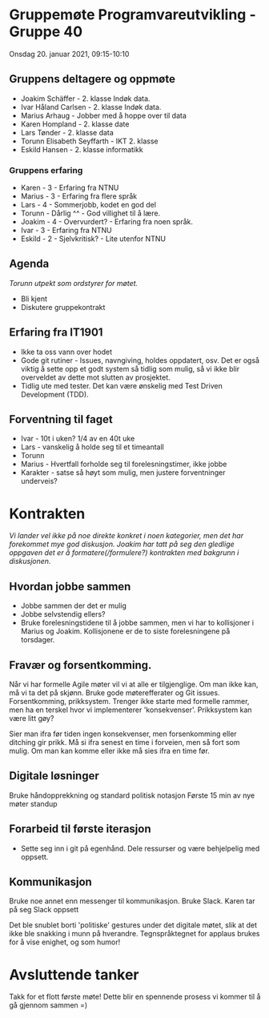 # Gruppemøte Programvareutvikling - Gruppe 40
Onsdag 20. januar 2021, 09:15-10:10

## Gruppens deltagere og oppmøte
* Joakim Schäffer - 2. klasse Indøk data.
* Ivar Håland Carlsen - 2. klasse Indøk data.
* Marius Arhaug - Jobber med å hoppe over til data
* Karen Hompland - 2. klasse date
* Lars Tønder - 2. klasse data
* Torunn Elisabeth Seyffarth - IKT 2. klasse
* Eskild Hansen - 2. klasse informatikk
### Gruppens erfaring
* Karen - 3 - Erfaring fra NTNU
* Marius - 3 - Erfaring fra flere språk
* Lars - 4 - Sommerjobb, kodet en god del
* Torunn - Dårlig ^^ - God villighet til å lære.
* Joakim - 4 - Overvurdert? - Erfaring fra noen språk.
* Ivar - 3 - Erfaring fra NTNU
* Eskild - 2 - Sjelvkritisk? - Lite utenfor NTNU

## Agenda
_Torunn utpekt som ordstyrer for møtet._

* Bli kjent
* Diskutere gruppekontrakt

## Erfaring fra IT1901
* Ikke ta oss vann over hodet
* Gode git rutiner - Issues, navngiving, holdes oppdatert, osv. Det er også viktig å sette opp et godt system så tidlig som mulig, så vi ikke blir overveldet av dette mot slutten av prosjektet.
* Tidlig ute med tester. Det kan være ønskelig med Test Driven Development (TDD).

## Forventning til faget
* Ivar - 10t i uken? 1/4 av en 40t uke
* Lars - vanskelig å holde seg til et timeantall
* Torunn 
* Marius - Hvertfall forholde seg til forelesningstimer, ikke jobbe
* Karakter - satse så høyt som mulig, men justere forventninger underveis? 

# Kontrakten
_Vi lander vel ikke på noe direkte konkret i noen kategorier, men det har forekommet mye god diskusjon. Joakim har tatt på seg den gledlige oppgaven det er å formatere(/formulere?) kontrakten med bakgrunn i diskusjonen._

## Hvordan jobbe sammen
* Jobbe sammen der det er mulig
* Jobbe selvstendig ellers?
* Bruke forelesningstidene til å jobbe sammen, men vi har to kollisjoner i Marius og Joakim. Kollisjonene er de to siste forelesningene på torsdager.


## Fravær og forsentkomming.
Når vi har formelle Agile møter vil vi at alle er tilgjenglige. 
Om man ikke kan, må vi ta det på skjønn. Bruke gode møterefferater og Git issues. 
Forsentkomming, prikksystem.
Trenger ikke starte med formelle rammer, men ha en terskel hvor vi implementerer 'konsekvenser'.
Prikksystem kan være litt gøy?

Sier man ifra før tiden ingen konsekvenser, men forsenkomming eller ditching gir prikk.
Må si ifra senest en time i forveien, men så fort som mulig. Om man kan komme eller ikke må sies ifra en time før.

## Digitale løsninger
Bruke håndopprekkning og standard politisk notasjon
Første 15 min av nye møter standup

## Forarbeid til første iterasjon
* Sette seg inn i git på egenhånd. Dele ressurser og være behjelpelig med oppsett.

## Kommunikasjon
Bruke noe annet enn messenger til kommunikasjon. Bruke Slack. Karen tar på seg Slack oppsett

Det ble snublet borti 'politiske' gestures under det digitale møtet, slik at det ikke ble snakking i munn på hverandre. Tegnspråktegnet for applaus brukes for å vise enighet, og som humor!

# Avsluttende tanker
Takk for et flott første møte! Dette blir en spennende prosess vi kommer til å gå gjennom sammen =)